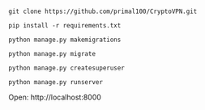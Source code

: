 ```shell

git clone https://github.com/primal100/CryptoVPN.git

pip install -r requirements.txt

python manage.py makemigrations

python manage.py migrate

python manage.py createsuperuser

python manage.py runserver

```

Open:
http://localhost:8000